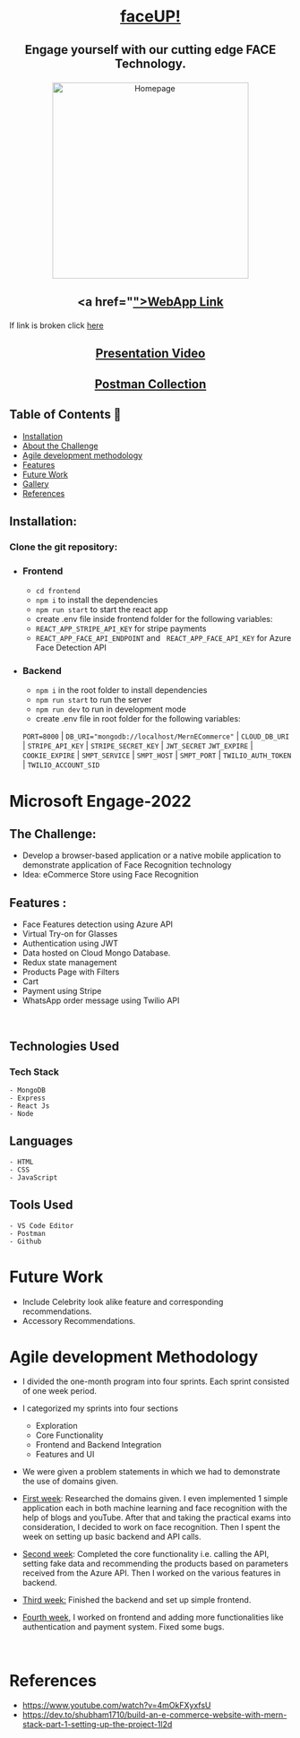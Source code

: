 # <p align ="center" ><a href="https://face-recog-store.herokuapp.com/">faceUP!</a></p>


## <p align ="center" >Engage yourself with our cutting edge FACE Technology.</p>

<p align ="center" ><img src="https://raw.githubusercontent.com/Sumrender/engage-2022/main/preview/ss1.jpg" height="350px" alt="Homepage"/></p>

## <p  align="center"><a href="<a href="https://face-recog-store.herokuapp.com/">">WebApp Link</a></p>
<p>If link is broken click <a href="https://github.com/Sumrender/engage-2022/blob/main/urls.txt">here</a></p>

## <p  align="center"><a href="https://www.youtube.com/watch?v=Np62QJMPv5A">Presentation Video</a></p>

## <p  align="center"><a href="https://www.postman.com/science-candidate-20862179/workspace/engage-2022">Postman Collection</a></p>

## Table of Contents 📕

- [Installation](#installation)
- [About the Challenge](#microsoft-engage-2022)
- [Agile development methodology](#agile-development-methodology)
- [Features](#features-)
- [Future Work](#future-work)
- [Gallery](#gallery)
- [References](#references)

## Installation:

### Clone the git repository:

- ### Frontend

  - `cd frontend`
  - `npm i` to install the dependencies
  - `npm run start` to start the react app
  - create .env file inside frontend folder for the following variables:
  - `REACT_APP_STRIPE_API_KEY` for stripe payments
  - `REACT_APP_FACE_API_ENDPOINT` and ` REACT_APP_FACE_API_KEY` for Azure Face Detection API

- ### Backend

  - `npm i` in the root folder to install dependencies
  - `npm run start` to run the server
  - `npm run dev` to run in development mode
  - create .env file in root folder for the following variables:

  `PORT=8000` | `DB_URI="mongodb://localhost/MernECommerce"` |
  `CLOUD_DB_URI` | `STRIPE_API_KEY` | `STRIPE_SECRET_KEY` | `JWT_SECRET`
  `JWT_EXPIRE` | `COOKIE_EXPIRE` | `SMPT_SERVICE` | `SMPT_HOST` | `SMPT_PORT`
  | `TWILIO_AUTH_TOKEN` | `TWILIO_ACCOUNT_SID`

# Microsoft Engage-2022

## The Challenge:

- Develop a browser-based application or a native mobile application to demonstrate application of Face Recognition technology
- Idea: eCommerce Store using Face Recognition

## Features :

- Face Features detection using Azure API
- Virtual Try-on for Glasses
- Authentication using JWT
- Data hosted on Cloud Mongo Database.
- Redux state management
- Products Page with Filters
- Cart
- Payment using Stripe
- WhatsApp order message using Twilio API

<br />

## Technologies Used

### Tech Stack

    - MongoDB
    - Express
    - React Js
    - Node

## Languages

    - HTML
    - CSS
    - JavaScript

## Tools Used

    - VS Code Editor
    - Postman
    - Github

# Future Work

- Include Celebrity look alike feature and corresponding recommendations.
- Accessory Recommendations.

# Agile development Methodology

- I divided the one-month program into four sprints. Each sprint consisted of one week period.
- I categorized my sprints into four sections

  - Exploration
  - Core Functionality
  - Frontend and Backend Integration
  - Features and UI

- We were given a problem statements in which we had to demonstrate the use of domains given.
- <u> First week</u>: Researched the domains given. I even implemented 1 simple application each in both machine learning and face recognition with the help of blogs and youTube. After that and taking the practical exams into consideration, I decided to work on face recognition.
  Then I spent the week on setting up basic backend and API calls.
- <u> Second week</u>: Completed the core functionality i.e. calling the API, setting fake data and recommending the products based on parameters received from the Azure API. Then I worked on the various features in backend.
- <u> Third week:</u> Finished the backend and set up simple frontend.
- <u>Fourth week</u>, I worked on frontend and adding more functionalities like authentication and payment system. Fixed some bugs.

<br/>

# References

- https://www.youtube.com/watch?v=4mOkFXyxfsU
- https://dev.to/shubham1710/build-an-e-commerce-website-with-mern-stack-part-1-setting-up-the-project-1l2d
